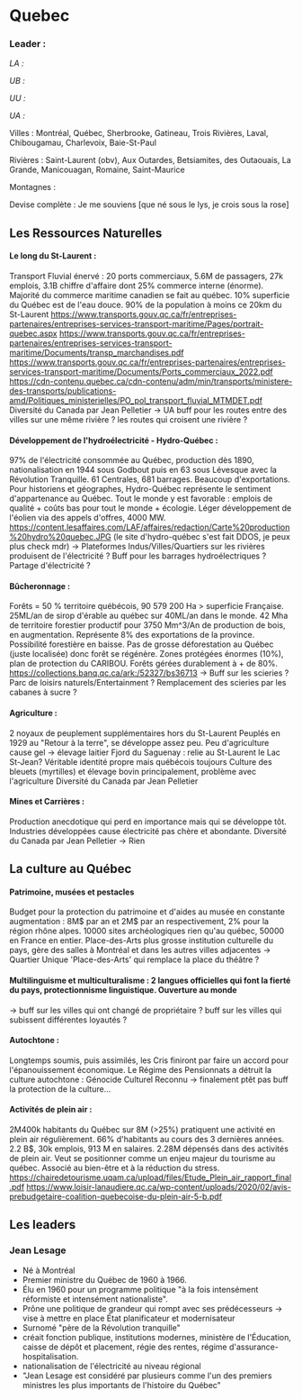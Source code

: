 # Quebec

### Leader : 

_LA :_

_UB :_

_UU :_

_UA :_

Villes : Montréal, Québec, Sherbrooke, Gatineau, Trois Rivières, Laval, Chibougamau, Charlevoix, Baie-St-Paul 

Rivières : Saint-Laurent (obv), Aux Outardes, Betsiamites, des Outaouais, La Grande, Manicouagan, Romaine, Saint-Maurice

Montagnes :

Devise complète : Je me souviens [que né sous le lys, je crois sous la rose]

## Les Ressources Naturelles

#### Le long du St-Laurent :
Transport Fluvial énervé : 20 ports commerciaux, 5.6M de passagers, 27k emplois, 3.1B chiffre d'affaire dont 25% commerce interne (énorme). Majorité du commerce maritime canadien se fait au québec. 10% superficie du Québec est de l'eau douce. 
90% de la population à moins ce 20km du St-Laurent 
https://www.transports.gouv.qc.ca/fr/entreprises-partenaires/entreprises-services-transport-maritime/Pages/portrait-quebec.aspx
https://www.transports.gouv.qc.ca/fr/entreprises-partenaires/entreprises-services-transport-maritime/Documents/transp_marchandises.pdf
https://www.transports.gouv.qc.ca/fr/entreprises-partenaires/entreprises-services-transport-maritime/Documents/Ports_commerciaux_2022.pdf
https://cdn-contenu.quebec.ca/cdn-contenu/adm/min/transports/ministere-des-transports/publications-amd/Politiques_ministerielles/PO_pol_transport_fluvial_MTMDET.pdf 
Diversité du Canada par Jean Pelletier
-> UA buff pour les routes entre des villes sur une même rivière ? les routes qui croisent une rivière ? 


#### Développement de l'hydroélectricité - Hydro-Québec : 
97% de l'électricité consommée au Québec, production dès 1890, nationalisation en 1944 sous Godbout puis en 63 sous Lévesque avec la Révolution Tranquille. 61 Centrales, 681 barrages. 
Beaucoup d'exportations. 
Pour historiens et géographes, Hydro-Québec représente le sentiment d'appartenance au Québec. Tout le monde y est favorable : emplois de qualité + coûts bas pour tout le monde + écologie. 
Léger développement de l'éolien via des appels d'offres, 4000 MW.
https://content.lesaffaires.com/LAF/affaires/redaction/Carte%20production%20hydro%20quebec.JPG (le site d'hydro-québec s'est fait DDOS, je peux plus check mdr)
-> Plateformes Indus/Villes/Quartiers sur les rivières produisent de l'électricité ? Buff pour les barrages hydroélectriques ? Partage d'électricité ? 


#### Bûcheronnage : 
Forêts = 50 % territoire québécois, 90 579 200 Ha > superficie Française. 
25ML/an de sirop d'érable au québec sur 40ML/an dans le monde. 42 Mha de territoire forestier productif pour 3750 Mm^3/An de production de bois, en augmentation. Représente 8% des exportations de la province. Possibilité forestière en baisse. 
Pas de grosse déforestation au Québec (juste localisée) donc forêt se régénère. Zones protégées énormes (10%), plan de protection du CARIBOU. Forêts gérées durablement à + de 80%.
https://collections.banq.qc.ca/ark:/52327/bs36713
-> Buff sur les scieries ? Parc de loisirs naturels/Entertainment ? Remplacement des scieries par les cabanes à sucre ?  


#### Agriculture : 
2 noyaux de peuplement supplémentaires hors du St-Laurent
Peuplés en 1929 au "Retour à la terre", se développe assez peu. 
Peu d'agriculture cause gel -> élevage laitier
Fjord du Saguenay : relie au St-Laurent le Lac St-Jean?
Véritable identité propre mais québécois toujours
Culture des bleuets (myrtilles) et élevage bovin principalement, problème avec l'agriculture
Diversité du Canada par Jean Pelletier


#### Mines et Carrières : 
Production anecdotique qui perd en importance mais qui se développe tôt. 
Industries développées cause électricité pas chère et abondante.
Diversité du Canada par Jean Pelletier
-> Rien

## La culture au Québec
#### Patrimoine, musées et pestacles
Budget pour la protection du patrimoine et d'aides au musée en constante augmentation : 8M$ par an et 2M$ par an respectivement, 2% pour la région rhône alpes. 10000 sites archéologiques rien qu'au québec, 50000 en France en entier. Place-des-Arts plus grosse institution culturelle du pays, gère des salles à Montréal et dans les autres villes adjacentes 
-> Quartier Unique 'Place-des-Arts' qui remplace la place du théâtre ? 


#### Multilinguisme et multiculturalisme : 2 langues officielles qui font la fierté du pays, protectionnisme linguistique. Ouverture au monde 
-> buff sur les villes qui ont changé de propriétaire ? buff sur les villes qui subissent différentes loyautés ? 


#### Autochtone : 
Longtemps soumis, puis assimilés, les Cris finiront par faire un accord pour l'épanouissement économique. Le Régime des Pensionnats a détruit la culture autochtone : Génocide Culturel Reconnu 
-> finalement ptêt pas buff la protection de la culture...

#### Activités de plein air : 
2M400k habitants du Québec sur 8M (>25%) pratiquent une activité en plein air régulièrement. 66% d'habitants au cours des 3 dernières années.
2.2 B$, 30k emplois, 913 M en salaires. 2.28M dépensés dans des activités de plein air.
Veut se positionner comme un enjeu majeur du tourisme au québec. 
Associé au bien-être et à la réduction du stress. 
https://chairedetourisme.uqam.ca/upload/files/Etude_Plein_air_rapport_final.pdf
https://www.loisir-lanaudiere.qc.ca/wp-content/uploads/2020/02/avis-prebudgetaire-coalition-quebecoise-du-plein-air-5-b.pdf

## Les leaders
### Jean Lesage
- Né à Montréal
- Premier ministre du Québec de 1960 à 1966.
- Élu en 1960 pour un programme politique "à la fois intensément réformiste et intensément nationaliste".
- Prône une politique de grandeur qui rompt avec ses prédécesseurs -> vise à mettre en place État planificateur et modernisateur
- Surnomé "père de la Révolution tranquille"
- créait fonction publique, institutions modernes, ministère de l'Éducation, caisse de dépôt et placement, régie des rentes, régime d'assurance-hospitalisation.
- nationalisation de l'électricité au niveau régional
- "Jean Lesage est considéré par plusieurs comme l'un des premiers ministres les plus importants de l'histoire du Québec"
